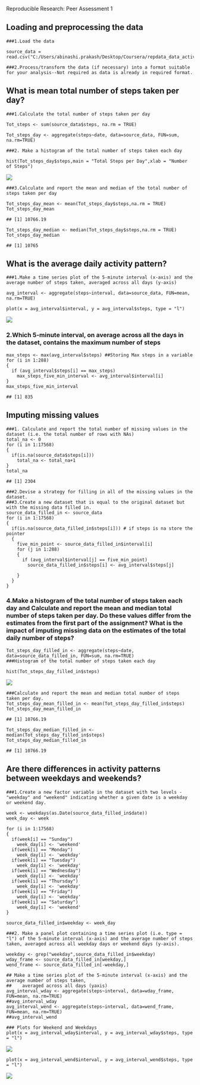 Reproducible Research: Peer Assessment 1

Loading and preprocessing the data
----------------------------------

    ###1.Load the data 

    source_data = read.csv("C:/Users/abinashi.prakash/Desktop/Coursera/repdata_data_activity/activity.csv")

    ###2.Process/transform the data (if necessary) into a format suitable for your analysis--Not required as data is already in required format.

What is mean total number of steps taken per day?
-------------------------------------------------

    ###1.Calculate the total number of steps taken per day

    Tot_steps <- sum(source_data$steps, na.rm = TRUE)

    Tot_steps_day <- aggregate(steps~date, data=source_data, FUN=sum, na.rm=TRUE)

    ###2. Make a histogram of the total number of steps taken each day

    hist(Tot_steps_day$steps,main = "Total Steps per Day",xlab = "Number of Steps")

![](PA1_template_files/figure-markdown_strict/unnamed-chunk-3-1.png)

    ###3.Calculate and report the mean and median of the total number of steps taken per day

    Tot_steps_day_mean <- mean(Tot_steps_day$steps,na.rm = TRUE)
    Tot_steps_day_mean

    ## [1] 10766.19

    Tot_steps_day_median <- median(Tot_steps_day$steps,na.rm = TRUE)
    Tot_steps_day_median

    ## [1] 10765

What is the average daily activity pattern?
-------------------------------------------

    ###1.Make a time series plot of the 5-minute interval (x-axis) and the average number of steps taken, averaged across all days (y-axis)

    avg_interval <- aggregate(steps~interval, data=source_data, FUN=mean, na.rm=TRUE)

    plot(x = avg_interval$interval, y = avg_interval$steps, type = "l") 

![](PA1_template_files/figure-markdown_strict/unnamed-chunk-5-1.png)

### 2.Which 5-minute interval, on average across all the days in the dataset, contains the maximum number of steps

    max_steps <- max(avg_interval$steps) ##Storing Max steps in a variable
    for (i in 1:288) 
    {
      if (avg_interval$steps[i] == max_steps)
        max_steps_five_min_interval <- avg_interval$interval[i]
    }
    max_steps_five_min_interval 

    ## [1] 835

Imputing missing values
-----------------------

    ###1. Calculate and report the total number of missing values in the dataset (i.e. the total number of rows with NAs)
    total_na <- 0
    for (i in 1:17568)
    {
      if(is.na(source_data$steps[i])) 
        total_na <- total_na+1 
    }
    total_na

    ## [1] 2304

    ###2.Devise a strategy for filling in all of the missing values in the dataset.
    ###3.Create a new dataset that is equal to the original dataset but with the missing data filled in.
    source_data_filled_in <- source_data
    for (i in 1:17568) 
    {
      if(is.na(source_data_filled_in$steps[i])) # if steps is na store the pointer 
      { 
        five_min_point <- source_data_filled_in$interval[i] 
        for (j in 1:288)  
        {
          if (avg_interval$interval[j] == five_min_point) 
            source_data_filled_in$steps[i] <- avg_interval$steps[j] 
          
        }
      }
    }

### 4.Make a histogram of the total number of steps taken each day and Calculate and report the mean and median total number of steps taken per day. Do these values differ from the estimates from the first part of the assignment? What is the impact of imputing missing data on the estimates of the total daily number of steps?

    Tot_steps_day_filled_in <- aggregate(steps~date, data=source_data_filled_in, FUN=sum, na.rm=TRUE)
    ###Histogram of the total number of steps taken each day

    hist(Tot_steps_day_filled_in$steps)

![](PA1_template_files/figure-markdown_strict/unnamed-chunk-9-1.png)

    ###Calculate and report the mean and median total number of steps taken per day. 
    Tot_steps_day_mean_filled_in <- mean(Tot_steps_day_filled_in$steps)
    Tot_steps_day_mean_filled_in

    ## [1] 10766.19

    Tot_steps_day_median_filled_in <- median(Tot_steps_day_filled_in$steps)
    Tot_steps_day_median_filled_in

    ## [1] 10766.19

Are there differences in activity patterns between weekdays and weekends?
-------------------------------------------------------------------------

    ###1.Create a new factor variable in the dataset with two levels - "weekday" and "weekend" indicating whether a given date is a weekday or weekend day.

    week <- weekdays(as.Date(source_data_filled_in$date))
    week_day <- week

    for (i in 1:17568) 
    {
      if(week[i] == "Sunday")
        week_day[i] <- 'weekend'
      if(week[i] == "Monday")
        week_day[i] <- 'weekday'
      if(week[i] == "Tuesday")
        week_day[i] <- 'weekday'
      if(week[i] == "Wednesday")
        week_day[i] <- 'weekday'
      if(week[i] == "Thursday")
        week_day[i] <- 'weekday'
      if(week[i] == "Friday")
        week_day[i] <- 'weekday'
      if(week[i] == "Saturday")
        week_day[i] <- 'weekend'
    }

    source_data_filled_in$weekday <- week_day

    ###2. Make a panel plot containing a time series plot (i.e. type = "l") of the 5-minute interval (x-axis) and the average number of steps taken, averaged across all weekday days or weekend days (y-axis).

    weekday <- grep("weekday",source_data_filled_in$weekday)
    wday_frame <- source_data_filled_in[weekday,]
    wend_frame <- source_data_filled_in[-weekday,]

    ## Make a time series plot of the 5-minute interval (x-axis) and the average number of steps taken, 
    ##    averaged across all days (yaxis)
    avg_interval_wday <- aggregate(steps~interval, data=wday_frame, FUN=mean, na.rm=TRUE)
    ##avg_interval_wday
    avg_interval_wend <- aggregate(steps~interval, data=wend_frame, FUN=mean, na.rm=TRUE)
    ##avg_interval_wend

    ### Plots for Weekend and Weekdays
    plot(x = avg_interval_wday$interval, y = avg_interval_wday$steps, type = "l") 

![](PA1_template_files/figure-markdown_strict/unnamed-chunk-11-1.png)

    plot(x = avg_interval_wend$interval, y = avg_interval_wend$steps, type = "l") 

![](PA1_template_files/figure-markdown_strict/unnamed-chunk-11-2.png)
